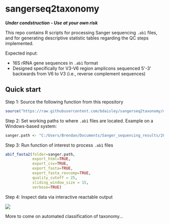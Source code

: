 # sangerseq2taxonomy

***Under condstruction - Use at your own risk***

This repo contains R scripts for processing Sanger sequencing <code>.ab1</code> files, and for generating descriptive statistic tables regarding the QC steps implemented.

Expected input: 
- 16S rRNA gene sequences in <code>.ab1</code> format
- Designed specifically for V3-V6 region amplicons sequenced 5'-3' backwards from V6 to V3 (i.e., reverse complement sequences)


## Quick start
Step 1: Source the following function from this repository
```r
source("https://raw.githubusercontent.com/bdaisley/sangerseq2taxonomy/main/R_functions/functions-abif_fasta2.R")
```
Step 2: Set working paths to where <code>.ab1</code> files are located. Example on a Windows-based system:
```r
sanger.path <- "C:/Users/Brendan/Documents/Sanger_sequencing_results/2023_07_06"
```
Step 3: Run function of interest to process <code>.ab1</code> files
```r
abif_fasta2(folder=sanger.path,
            export_html=TRUE,
            export_csv=TRUE,
            export_fasta=TRUE,
            export_fasta_revcomp=TRUE,
			quality_cutoff = 25,
			sliding_window_size = 15,
			verbose=TRUE)
```
Step 4: Inspect data via interactive reactable output

<img src="https://github.com/bdaisley/sangerseq2taxonomy/blob/main/sangerseq2taxonomy.gif?raw=true" align="center" />

More to come on automated classification of taxonomy...